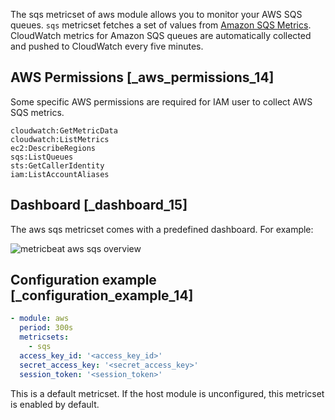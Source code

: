 The sqs metricset of aws module allows you to monitor your AWS SQS queues. `sqs` metricset fetches a set of values from [Amazon SQS Metrics](https://docs.aws.amazon.com/AWSSimpleQueueService/latest/SQSDeveloperGuide/sqs-available-cloudwatch-metrics.html). CloudWatch metrics for Amazon SQS queues are automatically collected and pushed to CloudWatch every five minutes.


## AWS Permissions [_aws_permissions_14]

Some specific AWS permissions are required for IAM user to collect AWS SQS metrics.

```
cloudwatch:GetMetricData
cloudwatch:ListMetrics
ec2:DescribeRegions
sqs:ListQueues
sts:GetCallerIdentity
iam:ListAccountAliases
```


## Dashboard [_dashboard_15]

The aws sqs metricset comes with a predefined dashboard. For example:

![metricbeat aws sqs overview](images/metricbeat-aws-sqs-overview.png)


## Configuration example [_configuration_example_14]

```yaml
- module: aws
  period: 300s
  metricsets:
    - sqs
  access_key_id: '<access_key_id>'
  secret_access_key: '<secret_access_key>'
  session_token: '<session_token>'
```

This is a default metricset. If the host module is unconfigured, this metricset is enabled by default.
